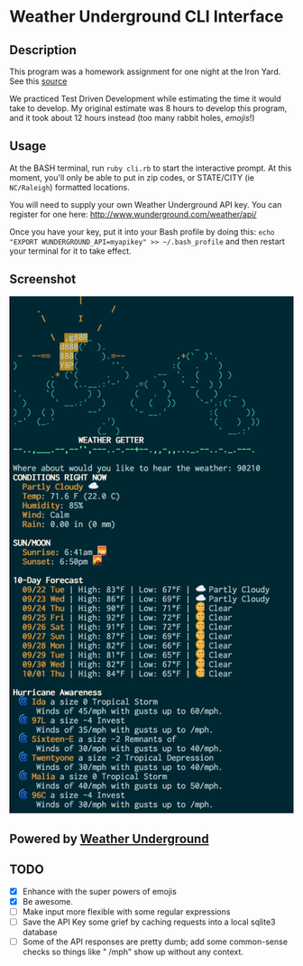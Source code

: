 # Weather Underground CLI Interface

## Description
This program was a homework assignment for one night at the Iron Yard. See this [source](https://github.com/tiyd-rails-2015-08/weather_report)

We practiced Test Driven Development while estimating the time it would take to develop. My original estimate was 8 hours to develop this program, and it took about 12 hours instead (too many rabbit holes, _emojis_!)

## Usage
At the BASH terminal, run `ruby cli.rb` to start the interactive prompt. At this moment, you'll only be able to put in zip codes, or STATE/CITY (ie `NC/Raleigh`) formatted locations.

You will need to supply your own Weather Underground API key. You can register for one here: http://www.wunderground.com/weather/api/

Once you have your key, put it into your Bash profile by doing this:
`echo "EXPORT WUNDERGROUND_API=myapikey" >> ~/.bash_profile`
and then restart your terminal for it to take effect.

## Screenshot
![screenshot](screenshot.png)

## Powered by [Weather Underground](http://www.wunderground.com/)

## TODO
- [x] Enhance with the super powers of emojis
- [x] Be awesome.
- [ ] Make input more flexible with some regular expressions
- [ ] Save the API Key some grief by caching requests into a local sqlite3 database
- [ ] Some of the API responses are pretty dumb; add some common-sense checks so things like " /mph" show up without any context.
